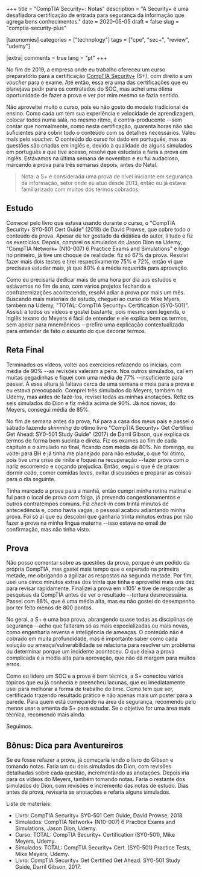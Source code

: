+++
title = "CompTIA Security+: Notas"
description = "A Security+ é uma desafiadora certificação de entrada para segurança da informação que agrega bons conhecimentos."
date = 2020-05-05
draft = false
slug = "comptia-security-plus"

[taxonomies]
categories = ["technology"]
tags = ["cpe", "sec+", "review", "udemy"]

[extra]
comments = true
lang = "pt"
+++

No fim de 2019, a empresa onde eu trabalho ofereceu um curso preparatório para a certificação [CompTIA Security+](https://www.comptia.org/certifications/security) (S+), com direito a um *voucher* para o exame.  Até então, essa era uma das certificações que eu planejava pedir para os contratados do SOC, mas achei uma ótima oportunidade de fazer a prova e ver por mim mesmo se fazia sentido.

Não aproveitei muito o curso, pois eu não gosto do modelo tradicional de ensino.  Como cada um tem sua experiência e velocidade de aprendizagem, colocar todos numa sala, no mesmo ritmo, é contra-producente --sem contar que normalmente, como nesta certificação, quarenta horas não são suficientes para cobrir todo o conteúdo com os detalhes necessários.  Valeu mais pelo *voucher*.  O conteúdo do curso foi dado em português, mas as questões são criadas em inglês e, devido à qualidade de alguns simulados em português a que tive acesso, resolvi que estudaria e faria a prova em inglês.  Estávamos na última semana de novembro e eu fui audacioso, marcando a prova para três semanas depois, antes do Natal.  

> Nota: a S+ é considerada uma prova de nível iniciante em segurança da informação, setor onde eu atuo desde 2013, então eu já estava familiarizado com muitos dos termos cobrados.

## Estudo

Comecei pelo livro que estava usando durante o curso, o "CompTIA Security+ SY0-501 Cert Guide" (2018) de David Prowse, que cobre todo o conteúdo da prova.  Apesar de ter gostado da didática do autor, li tudo e fiz os exercícios.  Depois, comprei os simulados do Jason Dion na Udemy, "CompTIA Network+ (N10-007) 6 Practice Exams and Simulations" e logo no primeiro, já tive um choque de realidade: fiz só 67% da prova.  Resolvi fazer mais dois testes e tirei respectivamente 75% e 72%, então vi que precisava estudar mais, já que 80% é a média requerida para aprovação.

Como eu precisaria dedicar mais de uma hora por dia aos estudos e estávamos no fim de ano, com vários projetos fechando e confraternizações acontecendo, resolvi adiar a prova por mais um mês.  Buscando mais materiais de estudo, cheguei ao curso do Mike Myers, também na Udemy, "TOTAL: CompTIA Security+ Certification (SY0-501)".  Assisti a todos os vídeos e gostei bastante, pois mesmo sem legenda, o inglês texano do Meyers é fácil de entender e ele explica bem os termos, sem apelar para mnemônicos --prefiro uma explicação contextualizada para entender de fato o assunto do que decorar termos.

## Reta Final

Terminados os vídeos, voltei aos exercícios refazendo os iniciais, com média de 90% --as revisões valeram a pena.  Nos outros simulados, caí em muitas pegadinhas e fiquei com uma média de 77% --insuficiente para passar.  À essa altura já faltava cerca de uma semana e meia para a prova e eu estava preocupado.  Comprei três simulados do Meyers, também na Udemy, mas antes de fazê-los, revisei todas as minhas anotações.  Refiz os seis simulados do Dion e fiz média acima de 90%.  Já nos novos, do Meyers, consegui média de 85%.

No fim de semana antes da prova, fui para a casa dos meus pais e passei o sábado fazendo *skimming* do ótimo livro "CompTIA Security+ Get Certified Get Ahead: SY0-501 Study Guide" (2017) de Darril Gibson, que explica os termos de forma bem sucinta e direta.  Fiz os exames ao fim de cada capítulo e o simulado no final, ficando com média de 80%.  No domingo, eu voltei para BH e já tinha me planejado para não estudar, o que foi ótimo, pois tive uma crise de rinite e foquei na recuperação --fazer prova com o nariz escorrendo e coçando prejudica.  Então, segui o que é de praxe: dormir cedo, comer comidas leves, evitar discussões e preparar as coisas para o dia seguinte.

Tinha marcado a prova para a manhã, então cumpri minha rotina matinal e fui para o local de prova com folga, já prevendo congestionamentos e outros contratempos comuns.  Fiz *check-in* com trinta minutos de antecedência e, como havia vagas, o pessoal acabou adiantando minha prova.  Foi só aí que eu descobri que ganharia trinta minutos extras por não fazer a prova na minha língua materna --isso estava no email de confirmação, mas não tinha visto.

## Prova

Não posso comentar sobre as questões da prova, porque é um pedido da própria CompTIA, mas gastei mais tempo que o esperado na primeira metade, me obrigando a agilizar as respostas na segunda metade.  Por fim, usei uns cinco minutos extras dos trinta que tinha e aproveitei mais uns dez para revisar rapidamente.  Finalizei a prova em &approx;105' e tive de responder as pesquisas da CompTIA antes de ver o resultado --tortura desnecessária.  Passei com 88%, que é uma média alta, mas eu não gostei do desempenho por ter feito menos de 800 pontos.

No geral, a S+ é uma boa prova, abrangendo quase todas as disciplinas de segurança --acho que faltaram só as mais especializadas ou mais novas, como engenharia reversa e inteligência de ameaças.  O conteúdo não é cobrado em muita profundidade, mas é importante saber como cada solução ou ameaça/vulnerabilidade se relaciona para resolver um problema ou determinar porque um incidente aconteceu.  O que deixa a prova complicada é a média alta para aprovação, que não dá margem para muitos erros.

Como eu lidero um SOC e a prova é bem técnica, a S+ conectou vários tópicos que eu já conhecia e preencheu lacunas, que eu imediatamente usei para melhorar a forma de trabalho do time.  Como tem que ser, certificado trazendo resultado prático e não apenas mais um poster para a parede.  Para quem está começando na área de segurança, recomendo pelo menos usar a ementa da S+ para estudar.  Se o objetivo for uma área mais técnica, recomendo mais ainda.

Seguimos.


## Bônus: Dica para Aventureiros

Se eu fosse refazer a prova, já começaria lendo o livro do Gibson e tomando notas.  Faria um ou dois simulados do Dion, com revisões detalhadas sobre cada questão, incrementando as anotações.  Depois iria para os vídeos do Meyers, também tomando notas.  Faria o restante dos simulados do Dion, com revisões e incremento das notas de estudo.  Dias antes da prova, revisaria as anotações e refaria alguns simulados.

Lista de materiais:

- Livro: CompTIA Security+ SY0-501 Cert Guide, David Prowse, 2018.
- Simulados: CompTIA Network+ (N10-007) 6 Practice Exams and Simulations, Jason Dion, Udemy.
- Curso: TOTAL: CompTIA Security+ Certification (SY0-501), Mike Meyers, Udemy.
- Simulados: TOTAL: CompTIA Security+ Cert. (SY0-501) Practice Tests, Mike Meyers, Udemy.
- Livro: CompTIA Security+ Get Certified Get Ahead: SY0-501 Study Guide, Darril Gibson, 2017.
